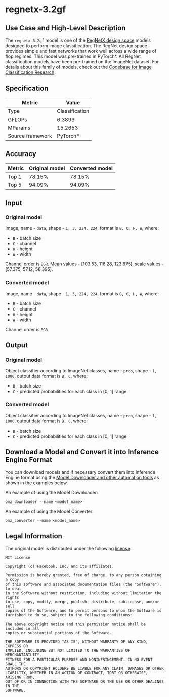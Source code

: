 # regnetx-3.2gf

## Use Case and High-Level Description

The `regnetx-3.2gf` model is one of the [RegNetX design space](https://arxiv.org/pdf/2003.13678)
models designed to perform image classification. The RegNet design space provides simple and fast networks that work well across a wide
range of flop regimes. This model was pre-trained in PyTorch\*. All RegNet classification models have been pre-trained on the ImageNet dataset. For details about this family of models, check out the [Codebase for Image Classification Research](https://github.com/facebookresearch/pycls).

## Specification

| Metric           | Value          |
| ---------------- | -------------- |
| Type             | Classification |
| GFLOPs           | 6.3893         |
| MParams          | 15.2653        |
| Source framework | PyTorch\*      |

## Accuracy

| Metric | Original model | Converted model |
| ------ | -------------- | --------------- |
| Top 1  | 78.15%         | 78.15%          |
| Top 5  | 94.09%         | 94.09%          |

## Input

### Original model

Image, name - `data`,  shape - `1, 3, 224, 224`, format is `B, C, H, W`, where:

- `B` - batch size
- `C` - channel
- `H` - height
- `W` - width

Channel order is `BGR`.
Mean values - [103.53, 116.28, 123.675], scale values - [57.375, 57.12, 58.395].

### Converted model

Image, name - `data`,  shape - `1, 3, 224, 224`, format is `B, C, H, W`, where:

- `B` - batch size
- `C` - channel
- `H` - height
- `W` - width

Channel order is `BGR`

## Output

### Original model

Object classifier according to ImageNet classes, name - `prob`,  shape - `1, 1000`, output data format is `B, C`, where:

- `B` - batch size
- `C` - predicted probabilities for each class in [0, 1] range

### Converted model

Object classifier according to ImageNet classes, name - `prob`,  shape - `1, 1000`, output data format is `B, C`, where:

- `B` - batch size
- `C` - predicted probabilities for each class in [0, 1] range

## Download a Model and Convert it into Inference Engine Format

You can download models and if necessary convert them into Inference Engine format using the [Model Downloader and other automation tools](../../../tools/model_tools/README.md) as shown in the examples below.

An example of using the Model Downloader:
```
omz_downloader --name <model_name>
```

An example of using the Model Converter:
```
omz_converter --name <model_name>
```

## Legal Information

The original model is distributed under the following
[license](https://raw.githubusercontent.com/facebookresearch/pycls/master/LICENSE):

```
MIT License

Copyright (c) Facebook, Inc. and its affiliates.

Permission is hereby granted, free of charge, to any person obtaining a copy
of this software and associated documentation files (the "Software"), to deal
in the Software without restriction, including without limitation the rights
to use, copy, modify, merge, publish, distribute, sublicense, and/or sell
copies of the Software, and to permit persons to whom the Software is
furnished to do so, subject to the following conditions:

The above copyright notice and this permission notice shall be included in all
copies or substantial portions of the Software.

THE SOFTWARE IS PROVIDED "AS IS", WITHOUT WARRANTY OF ANY KIND, EXPRESS OR
IMPLIED, INCLUDING BUT NOT LIMITED TO THE WARRANTIES OF MERCHANTABILITY,
FITNESS FOR A PARTICULAR PURPOSE AND NONINFRINGEMENT. IN NO EVENT SHALL THE
AUTHORS OR COPYRIGHT HOLDERS BE LIABLE FOR ANY CLAIM, DAMAGES OR OTHER
LIABILITY, WHETHER IN AN ACTION OF CONTRACT, TORT OR OTHERWISE, ARISING FROM,
OUT OF OR IN CONNECTION WITH THE SOFTWARE OR THE USE OR OTHER DEALINGS IN THE
SOFTWARE.
```
